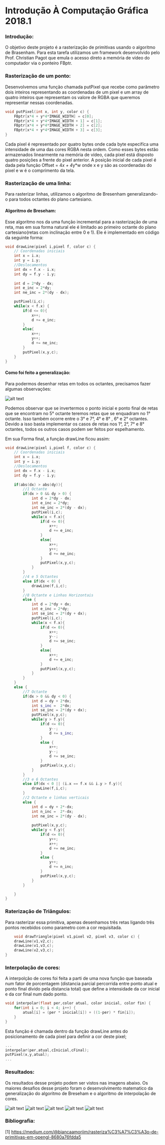 # Introdução À Computação Gráfica 2018.1

### Introdução:
O objetivo deste projeto é a rasterização de primitivas usando o algoritmo de Brasenham. Para esta tarefa utilizamos um framework desenvolvido pelo Prof. Christian Pagot que emula o acesso direto a memória de vídeo do computador via o ponteiro FBptr.

### Rasterização de um ponto:
Desenvolvemos uma função chamada putPixel que recebe como parâmetro  dois inteiros representando as coordenadas de um pixel e um array de quatro inteiros que representam os valore de RGBA que queremos representar nessas coordenadas.

```C++
void putPixel(int x, int y, color c) {
	FBptr[x*4 + y*4*IMAGE_WIDTH] = c[0];
	FBptr[x*4 + y*4*IMAGE_WIDTH + 1] = c[1];
	FBptr[x*4 + y*4*IMAGE_WIDTH + 2] = c[2];
	FBptr[x*4 + y*4*IMAGE_WIDTH + 3] = c[3];
}
```
Cada pixel é representado por quatro bytes onde cada byte especifíca uma intensidade de uma das cores RGBA nesta ordem. Como esses bytes estão armazenados linearmente na memória de vídeo, cada pixel  está disposto quatro posições a frente do pixel anterior. A posição inicial de cada pixel é dada pela função Offset = 4*x + 4*y*w onde x e y são as coordenadas do pixel e w é o comprimento da tela.


### Rasterização de uma linha:
Para rasterizar linhas, utilizamos o algoritmo de Bresenham generalizando-o para todos octantes do plano cartesiano.

#### Algoritmo de Breseham:
Esse algoritmo nos da uma função incremental para a rasterização de uma reta, mas em sua forma natural ele é limitado ao primeiro octante do plano cartesiano(retas com inclinação entre 0 e 1). Ele é implementado em código da seguinte forma:

```C++
void drawLine(pixel i,pixel f, color c) {
	// Coordenadas iniciais
	int x = i.x;
	int y = i.y;
	//Deslocamentos
	int dx = f.x - i.x;
	int dy = f.y - i.y;
	
	int d = 2*dy - dx;
	int e_inc = 2*dy;
	int ne_inc = 2*(dy - dx);

	putPixel(i,c);			
	while(x < f.x) {
		if(d <= 0){
			x++;
			d += e_inc;			
		}
		else{
			x++;
			y++;
			d += ne_inc;			
		}
		putPixel(x,y,c);
	}
}
```

#### Como foi feito a generalização:

Para podermos desenhar retas em todos os octantes, precisamos fazer algumas observações:

![alt text](https://github.com/avillasilva/CG/raw/master/Fotos/octantes.png "octantes")

Podemos observar que se invertermos o ponto inicial e ponto final de retas que se encontram no 5° octante teremos retas que se enquadram no 1° octante. Isso também ocorre entre o 3° e 7°, 4° e 8° , 6° e 2° octantes. Devido a isso basta implementar os casos de retas nos 1°, 2°, 7° e 8° octantes, todos os outros casos podem ser feitos por espelhamento.

Em sua Forma final, a função drawLine ficou assim:

```C++
void drawLine(pixel i,pixel f, color c) {
	// Coordenadas iniciais
	int x = i.x;
	int y = i.y;
	//Deslocamentos
	int dx = f.x - i.x;
	int dy = f.y - i.y;
	
	if(abs(dx) > abs(dy)){
		//1 Octante
		if(dx > 0 && dy > 0) {
			int d = 2*dy - dx;
			int e_inc = 2*dy;
			int ne_inc = 2*(dy - dx);
			putPixel(i,c);			
			while(x < f.x){
				if(d <= 0){
					x++;
					d += e_inc;			
				}
				else{
					x++;
					y++;
					d += ne_inc;			
				}
				putPixel(x,y,c);
			}
		}
		//4 e 5 Octantes 
		else if(dx < 0) {
			drawLine(f,i,c);
		}
		//8 Octante e Linhas Horizontais
		else {
			int d = 2*dy + dx;
			int e_inc = 2*dy;
			int se_inc = 2*(dy + dx);
			putPixel(i,c);			
			while(x < f.x){
				if(d <= 0){
					x++;
					y--;
					d += se_inc;			
				}
				else{
					x++;
					d += e_inc;			
				}
				putPixel(x,y,c);
			}
		}
	}
	else {
		//7 Octante
		if(dx > 0 && dy < 0) {
			int d = dy + 2*dx;
			int s_inc =  2*dx;
			int se_inc = 2*(dy + dx);
			putPixel(x,y,c);
			while(y > f.y){
				if(d <= 0){
					y--;
					d += s_inc;
				}
				else {
					x++;
					y--;
					d += se_inc;
				}
				putPixel(x,y,c);
			}
		}
		//3 e 6 Octantes
		else if(dx < 0 || (i.x == f.x && i.y > f.y)){
			drawLine(f,i,c);
		}
		//2 Octante e linhas verticais
		else {
			int d = dy + 2*-dx;
			int n_inc =  2*-dx;
			int ne_inc = 2*(dy - dx);
			
			putPixel(x,y,c);
			while(y < f.y){
				if(d <= 0){
					y++;
					x++;
					d += ne_inc;
				}
				else {
					y++;
					d += n_inc;
				}
				putPixel(x,y,c);
			}	
		}

	} 
}
```

### Raterização de Triângulos:
Para rasterizar essa primitiva, apenas desenhamos três retas ligando três pontos recebidos como parametro com a cor requisitada.

```C++
	void drawTriangle(pixel v1,pixel v2, pixel v3, color c) {
	drawLine(v1,v2,c);
	drawLine(v1,v3,c);
	drawLine(v2,v3,c);
}
```

### Interpolação de cores:
A interpolção de cores foi feita a parti de uma nova função que baseada num fator de porcentagem (distancia parcial percorrida entre ponto atual e ponto final divido pela distancia total) que define a intensidade da cor inicial e da cor final num dado ponto.
```C++
void interpolar(float per,color atual, color inicial, color fin) {
	for(int i = 0; i < 4; i++) {
		atual[i] = (per * inicial[i]) + ((1-per) * fin[i]);	
	}
} 
```

Esta função é chamada dentro da função drawLine antes do posicionamento de cada pixel para definir a cor deste pixel;
```C++
...
interpolar(per,atual,cInicial,cFinal);
putPixel(x,y,atual);
...
```

### Resultados:
Os resultados desse projeto podem ser vistos nas imagens abaixo. Os maiores desafios desse projeto foram o desenvolvimento matematico da generalização do algoritmo de Breseham e o algoritmo de interpolação de cores.

![alt text](https://github.com/avillasilva/CG/raw/master/Fotos/retas.png "Retas")
![alt text](https://github.com/avillasilva/CG/raw/master/Fotos/triangulo.png "Triângulo")
![alt text](https://github.com/avillasilva/CG/raw/master/Fotos/reatasinter.png "Retas interpoladas")
![alt text](https://github.com/avillasilva/CG/raw/master/Fotos/triangulointer.png "Triângulo interpolado")
![alt text](https://github.com/avillasilva/CG/raw/master/Fotos/demo.png "Demostração")

### Bibliografia:
[1] https://medium.com/@biancaamoriim/rasteriza%C3%A7%C3%A3o-de-primitivas-em-opengl-8680a76fdda5
